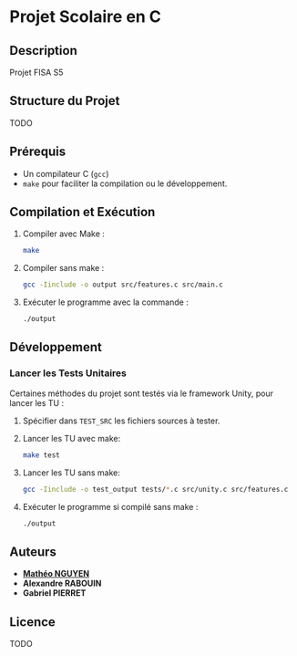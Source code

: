 # Projet Scolaire en C

## Description
Projet FISA S5

## Structure du Projet
TODO

## Prérequis
- Un compilateur C (`gcc`)
- `make` pour faciliter la compilation ou le développement.

## Compilation et Exécution

1. Compiler avec Make :
    ```sh
    make
    ```

1. Compiler sans make :
    ```sh
    gcc -Iinclude -o output src/features.c src/main.c
    ```

2. Exécuter le programme avec la commande :
    ```sh
    ./output
    ```

## Développement
### Lancer les Tests Unitaires
Certaines méthodes du projet sont testés via le framework Unity, pour lancer les TU :

1. Spécifier dans `TEST_SRC` les fichiers sources à tester.
2. Lancer les TU avec make:
    ```sh
    make test
    ```

2. Lancer les TU sans make:
    ```sh
    gcc -Iinclude -o test_output tests/*.c src/unity.c src/features.c
    ```
3. Exécuter le programme si compilé sans make :
    ```sh
    ./output
    ```
    
## Auteurs
- [**Mathéo NGUYEN**](https://github.com/LiberiBg)
- **Alexandre RABOUIN**
- **Gabriel PIERRET**


## Licence
TODO